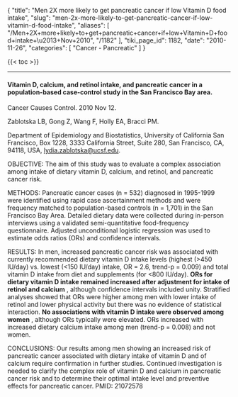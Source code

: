 {
  "title": "Men 2X more likely to get pancreatic cancer if low Vitamin D food intake",
  "slug": "men-2x-more-likely-to-get-pancreatic-cancer-if-low-vitamin-d-food-intake",
  "aliases": [
    "/Men+2X+more+likely+to+get+pancreatic+cancer+if+low+Vitamin+D+food+intake+\u2013+Nov+2010",
    "/1182"
  ],
  "tiki_page_id": 1182,
  "date": "2010-11-26",
  "categories": [
    "Cancer - Pancreatic"
  ]
}

{{< toc >}}

---

#### Vitamin D, calcium, and retinol intake, and pancreatic cancer in a population-based case-control study in the San Francisco Bay area.

Cancer Causes Control. 2010 Nov 12. 

Zablotska LB, Gong Z, Wang F, Holly EA, Bracci PM.

Department of Epidemiology and Biostatistics, University of California San Francisco, Box 1228, 3333 California Street, Suite 280, San Francisco, CA, 94118, USA, lydia.zablotska@ucsf.edu.

OBJECTIVE: The aim of this study was to evaluate a complex association among intake of dietary vitamin D, calcium, and retinol, and pancreatic cancer risk.

METHODS: Pancreatic cancer cases (n = 532) diagnosed in 1995-1999 were identified using rapid case ascertainment methods and were frequency matched to population-based controls (n = 1,701) in the San Francisco Bay Area. Detailed dietary data were collected during in-person interviews using a validated semi-quantitative food-frequency questionnaire. Adjusted unconditional logistic regression was used to estimate odds ratios (ORs) and confidence intervals.

RESULTS: In men, increased pancreatic cancer risk was associated with currently recommended dietary vitamin D intake levels (highest (>450 IU/day) vs. lowest (<150 IU/day) intake, OR = 2.6, trend-p = 0.009) and total vitamin D intake from diet and supplements (for <800 IU/day).  **ORs for dietary vitamin D intake remained increased after adjustment for intake of retinol and calcium** , although confidence intervals included unity. Stratified analyses showed that ORs were higher among men with lower intake of retinol and lower physical activity but there was no evidence of statistical interaction.  **No associations with vitamin D intake were observed among women** , although ORs typically were elevated. ORs increased with increased dietary calcium intake among men (trend-p = 0.008) and not women.

CONCLUSIONS: Our results among men showing an increased risk of pancreatic cancer associated with dietary intake of vitamin D and of calcium require confirmation in further studies. Continued investigation is needed to clarify the complex role of vitamin D and calcium in pancreatic cancer risk and to determine their optimal intake level and preventive effects for pancreatic cancer. PMID: 21072578
